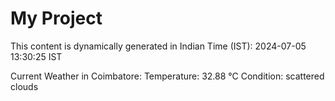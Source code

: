 # My Project

This content is dynamically generated in Indian Time (IST): 2024-07-05 13:30:25 IST


Current Weather in Coimbatore:
Temperature: 32.88 °C
Condition: scattered clouds

